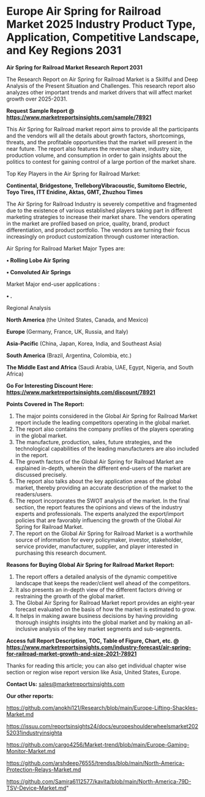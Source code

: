 # Europe Air Spring for Railroad Market 2025 Industry Product Type, Application, Competitive Landscape, and Key Regions 2031

<strong>Air Spring for Railroad Market Research Report 2031</strong>

The Research Report on Air Spring for Railroad Market is a Skillful and Deep Analysis of the Present Situation and Challenges. This research report also analyzes other important trends and market drivers that will affect market growth over 2025-2031.

<strong>Request Sample Report @ <a href=https://www.marketreportsinsights.com/sample/78921>https://www.marketreportsinsights.com/sample/78921</a></strong>

This Air Spring for Railroad market report aims to provide all the participants and the vendors will all the details about growth factors, shortcomings, threats, and the profitable opportunities that the market will present in the near future. The report also features the revenue share, industry size, production volume, and consumption in order to gain insights about the politics to contest for gaining control of a large portion of the market share.

Top Key Players in the Air Spring for Railroad Market:

<strong>Continental, Bridgestone, TrelleborgVibracoustic, Sumitomo Electric, Toyo Tires, ITT Enidine, Aktas, GMT, Zhuzhou Times</strong>

The Air Spring for Railroad Industry is severely competitive and fragmented due to the existence of various established players taking part in different marketing strategies to increase their market share. The vendors operating in the market are profiled based on price, quality, brand, product differentiation, and product portfolio. The vendors are turning their focus increasingly on product customization through customer interaction.

Air Spring for Railroad Market Major Types are:

<strong>• Rolling Lobe Air Spring

• Convoluted Air Springs</strong>

Market Major end-user applications :

<strong>• .</strong>

Regional Analysis

</u><strong><b>North America</b></strong> (the United States, Canada, and Mexico)

<strong><b>Europe </b></strong>(Germany, France, UK, Russia, and Italy)

<strong><b>Asia-Pacific</b></strong> (China, Japan, Korea, India, and Southeast Asia)

<strong><b>South America</b></strong> (Brazil, Argentina, Colombia, etc.)

<strong><b>The Middle East and Africa</b></strong> (Saudi Arabia, UAE, Egypt, Nigeria, and South Africa)

<strong>Go For Interesting Discount Here: <a href=https://www.marketreportsinsights.com/discount/78921>https://www.marketreportsinsights.com/discount/78921</a></strong>

<strong>Points Covered in The Report:</strong>
<ol>
  <li>The major points considered in the Global Air Spring for Railroad Market report include the leading competitors operating in the global market.</li>
  <li>The report also contains the company profiles of the players operating in the global market.</li>
  <li>The manufacture, production, sales, future strategies, and the technological capabilities of the leading manufacturers are also included in the report.</li>
  <li>The growth factors of the Global Air Spring for Railroad Market are explained in-depth, wherein the different end-users of the market are discussed precisely.</li>
  <li>The report also talks about the key application areas of the global market, thereby providing an accurate description of the market to the readers/users.</li>
  <li>The report incorporates the SWOT analysis of the market. In the final section, the report features the opinions and views of the industry experts and professionals. The experts analyzed the export/import policies that are favorably influencing the growth of the Global Air Spring for Railroad Market.</li>
  <li>The report on the Global Air Spring for Railroad Market is a worthwhile source of information for every policymaker, investor, stakeholder, service provider, manufacturer, supplier, and player interested in purchasing this research document.</li>
</ol>
<strong>Reasons for Buying Global Air Spring for Railroad Market Report:</strong>

<ol>
  <li>The report offers a detailed analysis of the dynamic competitive landscape that keeps the reader/client well ahead of the competitors.</li>
  <li>It also presents an in-depth view of the different factors driving or restraining the growth of the global market.</li>
  <li>The Global Air Spring for Railroad Market report provides an eight-year forecast evaluated on the basis of how the market is estimated to grow.</li>
  <li>It helps in making aware business decisions by having providing thorough insights insights into the global market and by making an all-inclusive analysis of the key market segments and sub-segments.</li>
</ol>
<strong>Access full Report Description, TOC, Table of Figure, Chart, etc. @ <a href=https://www.marketreportsinsights.com/industry-forecast/air-spring-for-railroad-market-growth-and-size-2021-78921>https://www.marketreportsinsights.com/industry-forecast/air-spring-for-railroad-market-growth-and-size-2021-78921</a></strong>


Thanks for reading this article; you can also get individual chapter wise section or region wise report version like Asia, United States, Europe.

<strong>Contact Us:</strong>
sales@marketreportsinsights.com

<strong>Our other reports:</strong>

<a href=https://github.com/anokhi121/Research/blob/main/Europe-Lifting-Shackles-Market.md>https://github.com/anokhi121/Research/blob/main/Europe-Lifting-Shackles-Market.md</a>

<a href=https://issuu.com/reportsinsights24/docs/europeshoulderwheelsmarket20252031industryinsighta>https://issuu.com/reportsinsights24/docs/europeshoulderwheelsmarket20252031industryinsighta</a>

<a href=https://github.com/cargo4256/Market-trend/blob/main/Europe-Gaming-Monitor-Market.md>https://github.com/cargo4256/Market-trend/blob/main/Europe-Gaming-Monitor-Market.md</a>

<a href=https://github.com/arshdeep76555/trendss/blob/main/North-America-Protection-Relays-Market.md>https://github.com/arshdeep76555/trendss/blob/main/North-America-Protection-Relays-Market.md</a>

<a href=https://github.com/Samira6112577/kavita/blob/main/North-America-79D-TSV-Device-Market.md>https://github.com/Samira6112577/kavita/blob/main/North-America-79D-TSV-Device-Market.md</a>"
